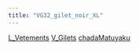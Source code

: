```yaml
---
title: "VG32_gilet_noir_XL"
---
```


[L_Vetements](notes/equipements/L_Vetements.md) [V_Gilets](notes/equipements/vetements/V_Gilets.md) [chadaMatuyaku](notes/utilisateurs/beneficiaires/chadaMatuyaku.md)